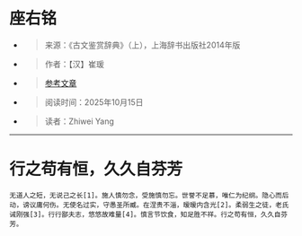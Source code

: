 # 座右铭
- >来源：《古文鉴赏辞典》（上），上海辞书出版社2014年版
- >作者：【汉】崔瑗
- >[参考文章](https://www.xuexi.cn/lgpage/detail/index.html?id=8149797685443023772)
- >阅读时间：2025年10月15日
- >读者：Zhiwei Yang
---
# 行之苟有恒，久久自芬芳
```
无道人之短，无说己之长[1]。施人慎勿念，受施慎勿忘。世誉不足慕，唯仁为纪纲。隐心而后动，谤议庸何伤。无使名过实，守愚圣所臧。在涅贵不淄，暧暧内含光[2]。柔弱生之徒，老氏诫刚强[3]。行行鄙夫志，悠悠故难量[4]。慎言节饮食，知足胜不祥。行之苟有恒，久久自芬芳。
```
